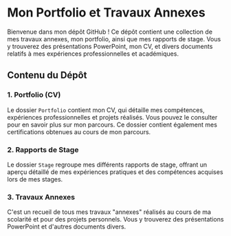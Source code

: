 # Mon Portfolio et Travaux Annexes

Bienvenue dans mon dépôt GitHub ! Ce dépôt contient une collection de mes travaux annexes, mon portfolio, ainsi que mes rapports de stage. Vous y trouverez des présentations PowerPoint, mon CV, et divers documents relatifs à mes expériences professionnelles et académiques.

## Contenu du Dépôt

### 1. Portfolio (CV)
Le dossier `Portfolio` contient mon CV, qui détaille mes compétences, expériences professionnelles et projets réalisés. Vous pouvez le consulter pour en savoir plus sur mon parcours. Ce dossier contient également mes certifications obtenues au cours de mon parcours.

### 2. Rapports de Stage
Le dossier `Stage` regroupe mes différents rapports de stage, offrant un aperçu détaillé de mes expériences pratiques et des compétences acquises lors de mes stages.

### 3. Travaux Annexes
C'est un recueil de tous mes travaux "annexes" réalisés au cours de ma scolarité et pour des projets personnels. Vous y trouverez des présentations PowerPoint et d'autres documents divers.


